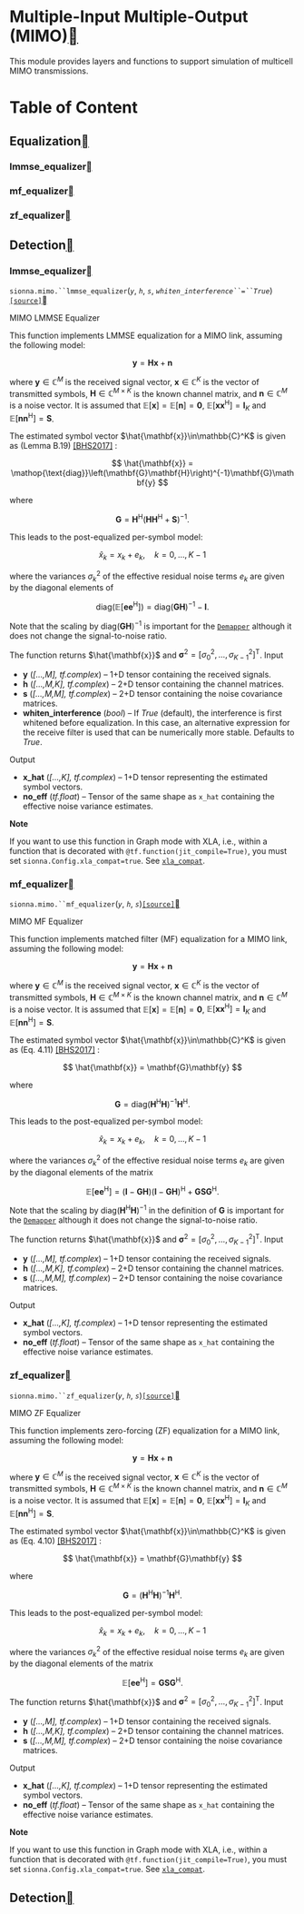 # Multiple-Input Multiple-Output (MIMO)<a class="headerlink" href="https://nvlabs.github.io/sionna/api/mimo.html#multiple-input-multiple-output-mimo" title="Permalink to this headline"></a>
    
This module provides layers and functions to support simulation of multicell
MIMO transmissions.

# Table of Content
## Equalization<a class="headerlink" href="https://nvlabs.github.io/sionna/api/mimo.html#equalization" title="Permalink to this headline"></a>
### lmmse_equalizer<a class="headerlink" href="https://nvlabs.github.io/sionna/api/mimo.html#lmmse-equalizer" title="Permalink to this headline"></a>
### mf_equalizer<a class="headerlink" href="https://nvlabs.github.io/sionna/api/mimo.html#mf-equalizer" title="Permalink to this headline"></a>
### zf_equalizer<a class="headerlink" href="https://nvlabs.github.io/sionna/api/mimo.html#zf-equalizer" title="Permalink to this headline"></a>
## Detection<a class="headerlink" href="https://nvlabs.github.io/sionna/api/mimo.html#detection" title="Permalink to this headline"></a>
  
  

### lmmse_equalizer<a class="headerlink" href="https://nvlabs.github.io/sionna/api/mimo.html#lmmse-equalizer" title="Permalink to this headline"></a>

`sionna.mimo.``lmmse_equalizer`(<em class="sig-param">`y`</em>, <em class="sig-param">`h`</em>, <em class="sig-param">`s`</em>, <em class="sig-param">`whiten_interference``=``True`</em>)<a class="reference internal" href="../_modules/sionna/mimo/equalization.html#lmmse_equalizer">`[source]`</a><a class="headerlink" href="https://nvlabs.github.io/sionna/api/mimo.html#sionna.mimo.lmmse_equalizer" title="Permalink to this definition"></a>
    
MIMO LMMSE Equalizer
    
This function implements LMMSE equalization for a MIMO link, assuming the
following model:

$$
\mathbf{y} = \mathbf{H}\mathbf{x} + \mathbf{n}
$$
    
where $\mathbf{y}\in\mathbb{C}^M$ is the received signal vector,
$\mathbf{x}\in\mathbb{C}^K$ is the vector of transmitted symbols,
$\mathbf{H}\in\mathbb{C}^{M\times K}$ is the known channel matrix,
and $\mathbf{n}\in\mathbb{C}^M$ is a noise vector.
It is assumed that $\mathbb{E}\left[\mathbf{x}\right]=\mathbb{E}\left[\mathbf{n}\right]=\mathbf{0}$,
$\mathbb{E}\left[\mathbf{x}\mathbf{x}^{\mathsf{H}}\right]=\mathbf{I}_K$ and
$\mathbb{E}\left[\mathbf{n}\mathbf{n}^{\mathsf{H}}\right]=\mathbf{S}$.
    
The estimated symbol vector $\hat{\mathbf{x}}\in\mathbb{C}^K$ is given as
(Lemma B.19) <a class="reference internal" href="channel.wireless.html#bhs2017" id="id2">[BHS2017]</a> :

$$
\hat{\mathbf{x}} = \mathop{\text{diag}}\left(\mathbf{G}\mathbf{H}\right)^{-1}\mathbf{G}\mathbf{y}
$$
    
where

$$
\mathbf{G} = \mathbf{H}^{\mathsf{H}} \left(\mathbf{H}\mathbf{H}^{\mathsf{H}} + \mathbf{S}\right)^{-1}.
$$
    
This leads to the post-equalized per-symbol model:

$$
\hat{x}_k = x_k + e_k,\quad k=0,\dots,K-1
$$
    
where the variances $\sigma^2_k$ of the effective residual noise
terms $e_k$ are given by the diagonal elements of

$$
\mathop{\text{diag}}\left(\mathbb{E}\left[\mathbf{e}\mathbf{e}^{\mathsf{H}}\right]\right)
= \mathop{\text{diag}}\left(\mathbf{G}\mathbf{H} \right)^{-1} - \mathbf{I}.
$$
    
Note that the scaling by $\mathop{\text{diag}}\left(\mathbf{G}\mathbf{H}\right)^{-1}$
is important for the <a class="reference internal" href="mapping.html#sionna.mapping.Demapper" title="sionna.mapping.Demapper">`Demapper`</a> although it does
not change the signal-to-noise ratio.
    
The function returns $\hat{\mathbf{x}}$ and
$\boldsymbol{\sigma}^2=\left[\sigma^2_0,\dots, \sigma^2_{K-1}\right]^{\mathsf{T}}$.
Input
 
- **y** (<em>[…,M], tf.complex</em>) – 1+D tensor containing the received signals.
- **h** (<em>[…,M,K], tf.complex</em>) – 2+D tensor containing the channel matrices.
- **s** (<em>[…,M,M], tf.complex</em>) – 2+D tensor containing the noise covariance matrices.
- **whiten_interference** (<em>bool</em>) – If <cite>True</cite> (default), the interference is first whitened before equalization.
In this case, an alternative expression for the receive filter is used that
can be numerically more stable. Defaults to <cite>True</cite>.


Output
 
- **x_hat** (<em>[…,K], tf.complex</em>) – 1+D tensor representing the estimated symbol vectors.
- **no_eff** (<em>tf.float</em>) – Tensor of the same shape as `x_hat` containing the effective noise
variance estimates.




**Note**
    
If you want to use this function in Graph mode with XLA, i.e., within
a function that is decorated with `@tf.function(jit_compile=True)`,
you must set `sionna.Config.xla_compat=true`.
See <a class="reference internal" href="config.html#sionna.Config.xla_compat" title="sionna.Config.xla_compat">`xla_compat`</a>.

### mf_equalizer<a class="headerlink" href="https://nvlabs.github.io/sionna/api/mimo.html#mf-equalizer" title="Permalink to this headline"></a>

`sionna.mimo.``mf_equalizer`(<em class="sig-param">`y`</em>, <em class="sig-param">`h`</em>, <em class="sig-param">`s`</em>)<a class="reference internal" href="../_modules/sionna/mimo/equalization.html#mf_equalizer">`[source]`</a><a class="headerlink" href="https://nvlabs.github.io/sionna/api/mimo.html#sionna.mimo.mf_equalizer" title="Permalink to this definition"></a>
    
MIMO MF Equalizer
    
This function implements matched filter (MF) equalization for a
MIMO link, assuming the following model:

$$
\mathbf{y} = \mathbf{H}\mathbf{x} + \mathbf{n}
$$
    
where $\mathbf{y}\in\mathbb{C}^M$ is the received signal vector,
$\mathbf{x}\in\mathbb{C}^K$ is the vector of transmitted symbols,
$\mathbf{H}\in\mathbb{C}^{M\times K}$ is the known channel matrix,
and $\mathbf{n}\in\mathbb{C}^M$ is a noise vector.
It is assumed that $\mathbb{E}\left[\mathbf{x}\right]=\mathbb{E}\left[\mathbf{n}\right]=\mathbf{0}$,
$\mathbb{E}\left[\mathbf{x}\mathbf{x}^{\mathsf{H}}\right]=\mathbf{I}_K$ and
$\mathbb{E}\left[\mathbf{n}\mathbf{n}^{\mathsf{H}}\right]=\mathbf{S}$.
    
The estimated symbol vector $\hat{\mathbf{x}}\in\mathbb{C}^K$ is given as
(Eq. 4.11) <a class="reference internal" href="channel.wireless.html#bhs2017" id="id3">[BHS2017]</a> :

$$
\hat{\mathbf{x}} = \mathbf{G}\mathbf{y}
$$
    
where

$$
\mathbf{G} = \mathop{\text{diag}}\left(\mathbf{H}^{\mathsf{H}}\mathbf{H}\right)^{-1}\mathbf{H}^{\mathsf{H}}.
$$
    
This leads to the post-equalized per-symbol model:

$$
\hat{x}_k = x_k + e_k,\quad k=0,\dots,K-1
$$
    
where the variances $\sigma^2_k$ of the effective residual noise
terms $e_k$ are given by the diagonal elements of the matrix

$$
\mathbb{E}\left[\mathbf{e}\mathbf{e}^{\mathsf{H}}\right]
= \left(\mathbf{I}-\mathbf{G}\mathbf{H} \right)\left(\mathbf{I}-\mathbf{G}\mathbf{H} \right)^{\mathsf{H}} + \mathbf{G}\mathbf{S}\mathbf{G}^{\mathsf{H}}.
$$
    
Note that the scaling by $\mathop{\text{diag}}\left(\mathbf{H}^{\mathsf{H}}\mathbf{H}\right)^{-1}$
in the definition of $\mathbf{G}$
is important for the <a class="reference internal" href="mapping.html#sionna.mapping.Demapper" title="sionna.mapping.Demapper">`Demapper`</a> although it does
not change the signal-to-noise ratio.
    
The function returns $\hat{\mathbf{x}}$ and
$\boldsymbol{\sigma}^2=\left[\sigma^2_0,\dots, \sigma^2_{K-1}\right]^{\mathsf{T}}$.
Input
 
- **y** (<em>[…,M], tf.complex</em>) – 1+D tensor containing the received signals.
- **h** (<em>[…,M,K], tf.complex</em>) – 2+D tensor containing the channel matrices.
- **s** (<em>[…,M,M], tf.complex</em>) – 2+D tensor containing the noise covariance matrices.


Output
 
- **x_hat** (<em>[…,K], tf.complex</em>) – 1+D tensor representing the estimated symbol vectors.
- **no_eff** (<em>tf.float</em>) – Tensor of the same shape as `x_hat` containing the effective noise
variance estimates.




### zf_equalizer<a class="headerlink" href="https://nvlabs.github.io/sionna/api/mimo.html#zf-equalizer" title="Permalink to this headline"></a>

`sionna.mimo.``zf_equalizer`(<em class="sig-param">`y`</em>, <em class="sig-param">`h`</em>, <em class="sig-param">`s`</em>)<a class="reference internal" href="../_modules/sionna/mimo/equalization.html#zf_equalizer">`[source]`</a><a class="headerlink" href="https://nvlabs.github.io/sionna/api/mimo.html#sionna.mimo.zf_equalizer" title="Permalink to this definition"></a>
    
MIMO ZF Equalizer
    
This function implements zero-forcing (ZF) equalization for a MIMO link, assuming the
following model:

$$
\mathbf{y} = \mathbf{H}\mathbf{x} + \mathbf{n}
$$
    
where $\mathbf{y}\in\mathbb{C}^M$ is the received signal vector,
$\mathbf{x}\in\mathbb{C}^K$ is the vector of transmitted symbols,
$\mathbf{H}\in\mathbb{C}^{M\times K}$ is the known channel matrix,
and $\mathbf{n}\in\mathbb{C}^M$ is a noise vector.
It is assumed that $\mathbb{E}\left[\mathbf{x}\right]=\mathbb{E}\left[\mathbf{n}\right]=\mathbf{0}$,
$\mathbb{E}\left[\mathbf{x}\mathbf{x}^{\mathsf{H}}\right]=\mathbf{I}_K$ and
$\mathbb{E}\left[\mathbf{n}\mathbf{n}^{\mathsf{H}}\right]=\mathbf{S}$.
    
The estimated symbol vector $\hat{\mathbf{x}}\in\mathbb{C}^K$ is given as
(Eq. 4.10) <a class="reference internal" href="channel.wireless.html#bhs2017" id="id4">[BHS2017]</a> :

$$
\hat{\mathbf{x}} = \mathbf{G}\mathbf{y}
$$
    
where

$$
\mathbf{G} = \left(\mathbf{H}^{\mathsf{H}}\mathbf{H}\right)^{-1}\mathbf{H}^{\mathsf{H}}.
$$
    
This leads to the post-equalized per-symbol model:

$$
\hat{x}_k = x_k + e_k,\quad k=0,\dots,K-1
$$
    
where the variances $\sigma^2_k$ of the effective residual noise
terms $e_k$ are given by the diagonal elements of the matrix

$$
\mathbb{E}\left[\mathbf{e}\mathbf{e}^{\mathsf{H}}\right]
= \mathbf{G}\mathbf{S}\mathbf{G}^{\mathsf{H}}.
$$
    
The function returns $\hat{\mathbf{x}}$ and
$\boldsymbol{\sigma}^2=\left[\sigma^2_0,\dots, \sigma^2_{K-1}\right]^{\mathsf{T}}$.
Input
 
- **y** (<em>[…,M], tf.complex</em>) – 1+D tensor containing the received signals.
- **h** (<em>[…,M,K], tf.complex</em>) – 2+D tensor containing the channel matrices.
- **s** (<em>[…,M,M], tf.complex</em>) – 2+D tensor containing the noise covariance matrices.


Output
 
- **x_hat** (<em>[…,K], tf.complex</em>) – 1+D tensor representing the estimated symbol vectors.
- **no_eff** (<em>tf.float</em>) – Tensor of the same shape as `x_hat` containing the effective noise
variance estimates.




**Note**
    
If you want to use this function in Graph mode with XLA, i.e., within
a function that is decorated with `@tf.function(jit_compile=True)`,
you must set `sionna.Config.xla_compat=true`.
See <a class="reference internal" href="config.html#sionna.Config.xla_compat" title="sionna.Config.xla_compat">`xla_compat`</a>.

## Detection<a class="headerlink" href="https://nvlabs.github.io/sionna/api/mimo.html#detection" title="Permalink to this headline"></a>

